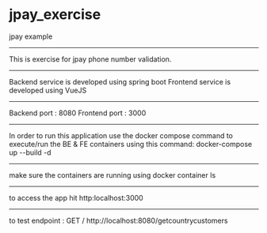 # jpay_exercise
jpay example
*************
This is exercise for jpay phone number validation.
****
Backend service is developed using spring boot
Frontend service is developed using VueJS
****
Backend port : 8080
Frontend port : 3000
****
In order to run this application use the docker compose command to execute/run the BE & FE containers
using this command: 
docker-compose up --build -d
****
make sure the containers are running using 
docker container ls
****
to access the app hit http:localhost:3000
****
to test endpoint :
GET / http://localhost:8080/getcountrycustomers
